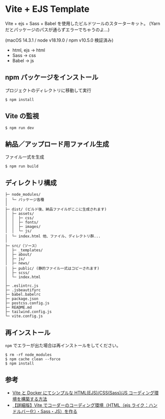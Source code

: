 # Vite + EJS Template

Vite + ejs + Sass + Babel を使用したビルドツールのスターターキット。
(Yarn だとパッケージのパスが通らずエラーでちゃうのよ...)

(macOS 14.3.1 / node v18.19.0 / npm v10.5.0 検証済み)

- html, ejs -> html
- Sass -> css
- Babel -> js

## npm パッケージをインストール

プロジェクトのディレクトリに移動して実行

```
$ npm install
```

## Vite の監視

```
$ npm run dev
```

## 納品／アップロード用ファイル生成

ファイル一式を生成

```
$ npm run build
```

## ディレクトリ構成

```
├─ node_modules/
│  └─ パッケージ各種
│
├─ dist/ (ビルド後、納品ファイルがここに生成されます)
│  ├─ assets/
│  │  ├─ css/
│  │  ├─ fonts/
│  │  ├─ images/
│  │  └─ js/
│  └─ index.html 他、ファイル、ディレクトリ群...
│
├─ src/（ソース）
│  ├─ _templates/
│  ├─ about/
│  ├─ js/
│  ├─ news/
│  ├─ public/ (静的ファイル一式はコピーされます)
│  ├─ scss/
│  └─ index.html
│
├─ .eslintrc.js
├─ .jsbeautifyrc
├─ babel.babelrc
├─ package.json
├─ postcss.config.js
├─ README.md
├─ tailwind.config.js
└─ vite.config.js
```

## 再インストール

`npm` でエラーが出た場合は再インストールをしてください。

```
$ rm -rf node_modules
$ npm cache clean --force
$ npm install
```

## 参考 <!-- Reference -->

- [Vite と Docker にてシンプルな HTML(EJS)/CSS(Sass)/JS コーディング環境を構築する方法](https://qiita.com/soundweaver/items/78bd6a62263c397f43f5)
- [【詳細版】Vite でコーダーのコーディング環境（HTML（ejs ライク：ハンドルバー化）・Sass・JS）を作る](https://coding-memo.work/development/1274/)
